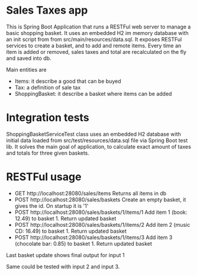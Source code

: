 # Sales Taxes app

This is Spring Boot Application that runs a RESTFul web server to manage a basic shopping basket. It uses an embedded H2 im memory database with an init script from from src/main/resources/data.sql. It exposes RESTFul services to create a basket, and to add and remote items. Every time an item is added or removed, sales taxes and total are recalculated on the fly and saved into db.  

Main entities are 
 - Items: it describe a good that can be buyed
 - Tax: a definition of sale tax
 - ShoppingBasket: it describe a basket where items can be added
 
# Integration tests 
ShoppingBasketServiceTest class uses an embedded H2 database with initial data loaded from src/test/resources/data.sql file via Spring Boot test lib.
It solves the main goal of application, to calculate exact amount of taxes and totals for three given baskets.

# RESTFul usage
 - GET http://localhost:28080/sales/items
 Returns all items in db
 - POST http://localhost:28080/sales/baskets
 Create an empty basket, it gives the id. On startup it is '1'
 - POST http://localhost:28080/sales/baskets/1/items/1
 Add item 1 (book: 12.49) to basket 1. Return updated basket
 - POST http://localhost:28080/sales/baskets/1/items/2
 Add item 2 (music CD: 16.49) to basket 1. Return updated basket
 - POST http://localhost:28080/sales/baskets/1/items/3
 Add item 3 (chocolate bar: 0.85) to basket 1. Return updated basket

Last basket update shows final output for input 1

Same could be tested with input 2 and input 3.
